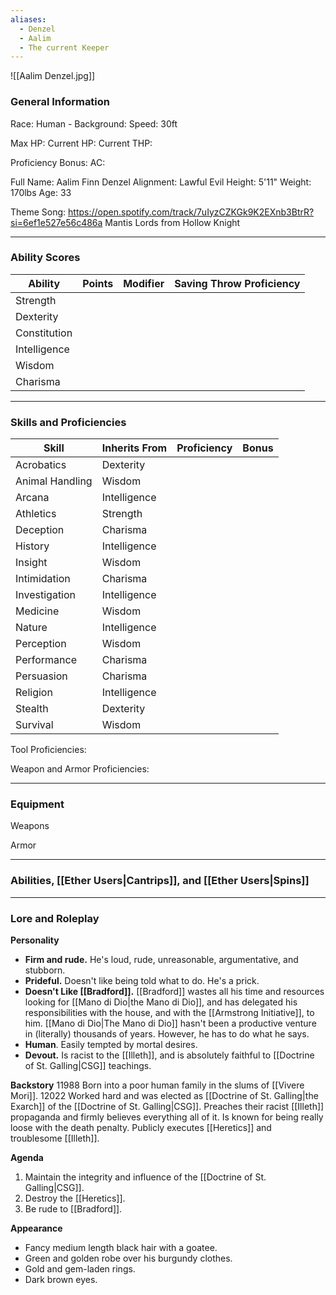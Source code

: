 ```yaml
---
aliases:
  - Denzel
  - Aalim
  - The current Keeper
---
```

![[Aalim Denzel.jpg]]
### General Information
Race: Human - 
Background: 
Speed: 30ft

Max HP:
Current HP:
Current THP:

Proficiency Bonus:
AC:

Full Name: Aalim Finn Denzel
Alignment: Lawful Evil
Height: 5'11"
Weight: 170lbs
Age: 33

Theme Song: https://open.spotify.com/track/7uIyzCZKGk9K2EXnb3BtrR?si=6ef1e527e56c486a
Mantis Lords from Hollow Knight

---
### Ability Scores
| Ability      | Points | Modifier | Saving Throw Proficiency |
| ------------ | ------ | -------- | ------------------------ |
| Strength     |        |          |                          |
| Dexterity    |        |          |                          |
| Constitution |        |          |                          |
| Intelligence |        |          |                          |
| Wisdom       |        |          |                          |
| Charisma     |        |          |                          |



---
### Skills and Proficiencies
| Skill           | Inherits From | Proficiency | Bonus |
| --------------- | ------------- | ----------- | ----- |
| Acrobatics      | Dexterity     |             |       |
| Animal Handling | Wisdom        |             |       |
| Arcana          | Intelligence  |             |       |
| Athletics       | Strength      |             |       |
| Deception       | Charisma      |             |       |
| History         | Intelligence  |             |       |
| Insight         | Wisdom        |             |       |
| Intimidation    | Charisma      |             |       |
| Investigation   | Intelligence  |             |       |
| Medicine        | Wisdom        |             |       |
| Nature          | Intelligence  |             |       |
| Perception      | Wisdom        |             |       |
| Performance     | Charisma      |             |       |
| Persuasion      | Charisma      |             |       |
| Religion        | Intelligence  |             |       |
| Stealth         | Dexterity     |             |       |
| Survival        | Wisdom        |             |       |
Tool Proficiencies:

Weapon and Armor Proficiencies:



---
### Equipment
Weapons

Armor



---
### Abilities, [[Ether Users|Cantrips]], and [[Ether Users|Spins]]



---
### Lore and Roleplay
**Personality**
- **Firm and rude.** He's loud, rude, unreasonable, argumentative, and stubborn. 
- **Prideful.** Doesn't like being told what to do. He's a prick.
- **Doesn't Like [[Bradford]].** [[Bradford]] wastes all his time and resources looking for [[Mano di Dio|the Mano di Dio]], and has delegated his responsibilities with the house, and with the [[Armstrong Initiative]], to him. [[Mano di Dio|The Mano di Dio]] hasn't been a productive venture in (literally) thousands of years. However, he has to do what he says. 
- **Human**. Easily tempted by mortal desires.
- **Devout.** Is racist to the [[Illeth]], and is absolutely faithful to [[Doctrine of St. Galling|CSG]] teachings.

**Backstory**
11988
	Born into a poor human family in the slums of [[Vivere Mori]].
12022
	Worked hard and was elected as [[Doctrine of St. Galling|the Exarch]] of the [[Doctrine of St. Galling|CSG]]. Preaches their racist [[Illeth]] propaganda and firmly believes everything all of it. Is known for being really loose with the death penalty. Publicly executes [[Heretics]] and troublesome [[Illeth]]. 

**Agenda**
1. Maintain the integrity and influence of the [[Doctrine of St. Galling|CSG]].
2. Destroy the [[Heretics]]. 
3. Be rude to [[Bradford]].

**Appearance**
- Fancy medium length black hair with a goatee. 
- Green and golden robe over his burgundy clothes.
- Gold and gem-laden rings.
- Dark brown eyes. 